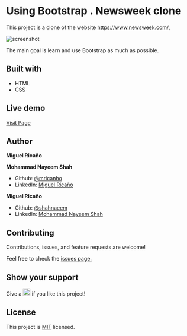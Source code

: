 # Using Bootstrap . Newsweek clone
This project is a clone of the website https://www.newsweek.com/, 

![screenshot](../featureDev/screenshot.jpeg)

The main goal is learn and use Bootstrap as much as possible.


<h2>Built with</h2>
<ul>
  <li>HTML</li>
  <li>CSS</li>
</ul>

<h2>Live demo</h2>
<a href="https://mricanho.github.io/Using-Bootstrap/">Visit Page</a>

<h2>Author</h2>
<p><strong>Miguel Ricaño</strong></p>
<p><strong>Mohammad Nayeem Shah</strong></p>
<ul>
  <li>Github: <a href="https://github.com/mricanho">@mricanho</a>
  <li>LinkedIn: <a href="https://www.linkedin.com/in/mricanho/">Miguel Ricaño</a></li>
</ul>

<p><strong>Miguel Ricaño</strong></p>
<ul>
  <li>Github: <a href="https://github.com/shahnaeem">@shahnaeem</a>
  <li>LinkedIn: <a href="https://linkedin.com/in/mohd-nayeem-shah-97a590152">Mohammad Nayeem Shah</a></li>
</ul>
  
<h2>Contributing</h2>
<p>Contributions, issues, and feature requests are welcome!<p>
<p>Feel free to check the <a href="https://github.com/mricanho/Using-Bootstrap/issues/1">issues page.</a></p>
 
<h2>Show your support</h2>
<p> Give a 
  <g-emoji class="g-emoji" alias="star" fallback-src="https://github.githubassets.com/images/icons/emoji/unicode/2b50.png"><img class="emoji" alt="star" height="20" width="20" src="https://github.githubassets.com/images/icons/emoji/unicode/2b50.png"></g-emoji>
  if you like this project!</p>
  
<h2>License</h2>
  <p>This project is <a href="../Using-Bootstrap/LICENSE">MIT</a> licensed.</p>
